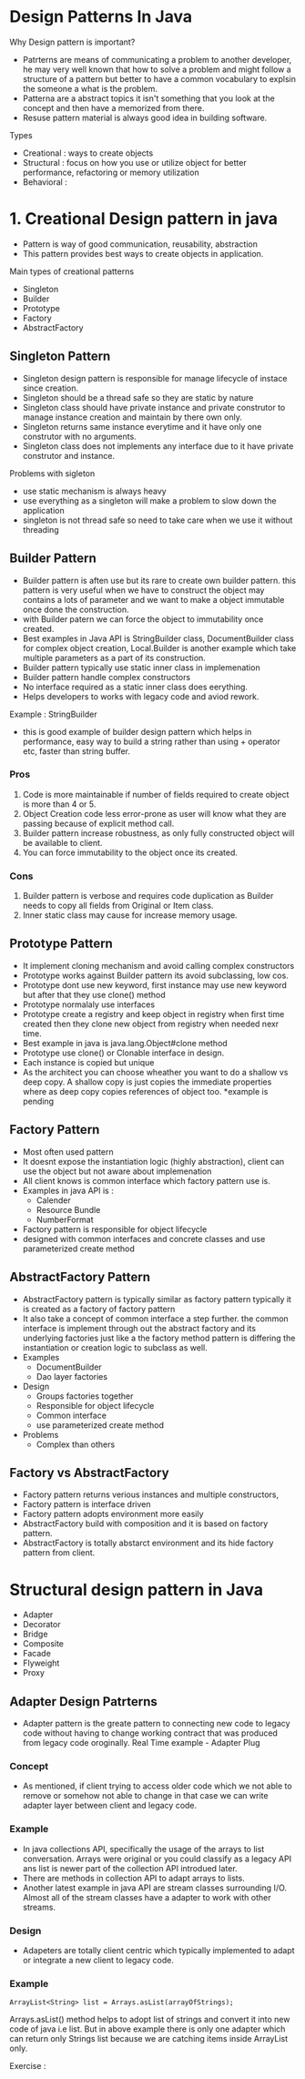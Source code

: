 # Design Patterns In Java
Why Design pattern is important?
- Patrterns are means of communicating a problem to another developer, he may very well known that how to solve a problem and might follow a structure of a pattern but better to have a common vocabulary to explsin the someone a what is the problem.
- Patterna are a abstract topics it isn't something that you look at the concept and then have a memorized from there. 
- Resuse pattern material is always good idea in building software.
 
Types
- Creational : ways to create objects
- Structural : focus on how you use or utilize object for better performance, refactoring or memory utilization
- Behavioral : 

# 1. Creational Design pattern in java
- Pattern is way of good communication, reusability, abstraction
- This pattern provides best ways to create objects in application. 

Main types of creational patterns
- Singleton
- Builder
- Prototype
- Factory
- AbstractFactory

## Singleton Pattern
- Singleton design pattern is responsible for manage lifecycle of instace since creation.
- Singleton should be a thread safe so they are static by nature 
- Singleton class should have private instance and private construtor to manage instance creation and maintain by there own only.
- Singleton returns same instance everytime and it have only one construtor with no arguments.
- Singleton class does not implements any interface due to it have private construtor and instance.

Problems with sigleton
- use static mechanism is always heavy
- use everything as a singleton will make a problem to slow down the application
- singleton is not thread safe so need to take care when we use it without threading

## Builder Pattern
- Builder pattern is aften use but its rare to create own builder pattern. this pattern is very useful when we have to construct the object may    contains a lots of parameter and we want to make a object immutable once done the construction. 
- with Builder patern we can force the object to immutability once created. 
- Best examples in Java API is StringBuilder class, DocumentBuilder class for complex object creation, 
  Local.Builder is another example which take multiple parameters as a part of its construction.
- Builder pattern typically use static inner class in implemenation 
- Builder pattern handle complex constructors 
- No interface required as a static inner class does eerything.
- Helps developers to works with legacy code and aviod rework.

Example : StringBuilder
- this is good example of builder design pattern which helps in performance, easy way to build a string rather than using + operator etc, faster than string buffer.   

### Pros
1) Code is more maintainable if number of fields required to create object is more than 4 or 5.
2) Object Creation code less error-prone as user will know what they are passing because of explicit method call.
3) Builder pattern increase robustness, as only fully constructed object will be available to client.
4) You can force immutability to the object once its created.
### Cons
1) Builder pattern is verbose and requires code duplication as Builder needs to copy all fields from Original or Item class.
2) Inner static class may cause for increase memory usage.

## Prototype Pattern
- It implement cloning mechanism and avoid calling complex constructors 
- Prototype works against Builder pattern its avoid subclassing, low cos.
- Prototype dont use new keyword, first instance may use new keyword but after that they use clone() method 
- Prototype normalaly use interfaces
- Prototype create a registry and keep object in registry when first time created then they clone new object from registry when needed nexr time.
- Best example in java is java.lang.Object#clone method
- Prototype use clone() or Clonable interface in design.
- Each instance is copied but unique
- As the architect you can choose wheather you want to do a shallow vs deep copy. A shallow copy is just copies the immediate properties where as deep copy copies references of object too. 
*example is pending

## Factory Pattern
- Most often used pattern
- It doesnt expose the instantiation logic (highly abstraction), client can use the object but not aware about implemenation
- All client knows is common interface which factory pattern use is.
- Examples in java API is :
  - Calender
  - Resource Bundle
  - NumberFormat
- Factory pattern is responsible for object lifecycle
- designed with common interfaces and concrete classes and use parameterized create method 

## AbstractFactory Pattern
- AbstractFactory pattern is typically similar as factory pattern typically it is created as a factory of factory pattern
- It also take a concept of common interface a step further. the common interface is implement through out the abstract factory and its underlying factories just like a the factory method pattern is differing the instantiation or creation logic to subclass as well. 
- Examples
  - DocumentBuilder 
  - Dao layer factories
- Design
  - Groups factories together
  - Responsible for object lifecycle
  - Common interface
  - use parameterized create method
- Problems
  - Complex than others
  
## Factory vs AbstractFactory
- Factory pattern returns verious instances and multiple constructors, 
- Factory pattern is interface driven 
- Factory pattern adopts environment more easily
- AbstractFactory build with composition and it is based on factory pattern.
- AbstractFactory is totally abstarct environment and its hide factory pattern from client.

# Structural design pattern in Java
- Adapter
- Decorator
- Bridge
- Composite
- Facade
- Flyweight
- Proxy

## Adapter Design Patrterns
- Adapter pattern is the greate pattern to connecting new code to legacy code without having to change working contract that was produced from legacy code oroginally.
Real Time example - Adapter Plug
### Concept
- As mentioned, if client trying to access older code which we not able to remove or somehow not able to change in that case we can write adapter layer between client and legacy code.
### Example
- In java collections API, specifically the usage of the arrays to list conversation. Arrays were original or you could classify as a legacy API ans list is newer part of the collection API introdued later. 
- There are methods in collection API to adapt arrays to lists. 
- Another latest example in java API are stream classes surrounding I/O. Almost all of the stream classes have a adapter to work with other streams.
### Design
- Adapeters are totally client centric which typically implemented to adapt or integrate a new client to legacy code.

### Example
```
ArrayList<String> list = Arrays.asList(arrayOfStrings); 
```
Arrays.asList() method helps to adopt list of strings and convert it into new code of java i.e list.
But in above example there is only one adapter which can return only Strings list because we are catching items inside ArrayList<Strings> only.

Exercise :
